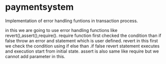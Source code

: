 # paymentsystem
Implementation of error handling funtions in transaction process.

in this we are going to use error handling functions like revert(),assert(),require().
require function first  checked the condition than if false throw an error and  statement which is user defined.
revert in  this first we check the condition using if else than .if false revert statement executes and execution start from initial state.
assert is also same like require but we cannot add parameter in this.
